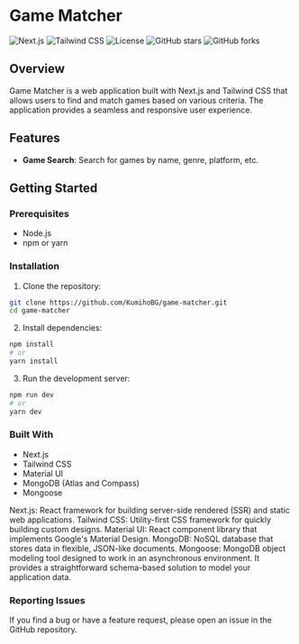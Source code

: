 # Game Matcher

![Next.js](https://img.shields.io/badge/Next.js-10.0.0-blue)
![Tailwind CSS](https://img.shields.io/badge/Tailwind%20CSS-2.0.0-blue)
![License](https://img.shields.io/github/license/KumihoBG/game-matcher)
![GitHub stars](https://img.shields.io/github/stars/KumihoBG/game-matcher)
![GitHub forks](https://img.shields.io/github/forks/KumihoBG/game-matcher)

## Overview

Game Matcher is a web application built with Next.js and Tailwind CSS that allows users to find and match games based on various criteria. The application provides a seamless and responsive user experience.

## Features

- **Game Search**: Search for games by name, genre, platform, etc.

## Getting Started

### Prerequisites

- Node.js
- npm or yarn

### Installation

1. Clone the repository:

```bash
git clone https://github.com/KumihoBG/game-matcher.git
cd game-matcher
```

2. Install dependencies:
```bash
npm install
# or
yarn install
```

3. Run the development server:
```bash
npm run dev
# or
yarn dev
```

### Built With
- Next.js
- Tailwind CSS
- Material UI
- MongoDB (Atlas and Compass)
- Mongoose

Next.js: React framework for building server-side rendered (SSR) and static web applications.
Tailwind CSS: Utility-first CSS framework for quickly building custom designs.
Material UI: React component library that implements Google's Material Design.
MongoDB: NoSQL database that stores data in flexible, JSON-like documents.
Mongoose: MongoDB object modeling tool designed to work in an asynchronous environment. It provides a straightforward schema-based solution to model your application data.

### Reporting Issues

If you find a bug or have a feature request, please open an issue in the GitHub repository.
